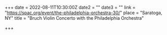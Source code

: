 +++
date = 2022-08-11T10:30:00Z
date2 = ""
date3 = ""
link = "https://spac.org/event/the-philadelphia-orchestra-30/"
place = "Saratoga, NY"
title = "Bruch Violin Concerto with the Philadelphia Orchestra"

+++

